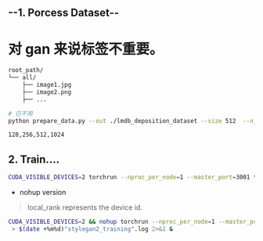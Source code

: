 ## --1. Porcess Dataset--

# 对 gan 来说标签不重要。

```bash
root_path/
└── all/
    ├── image1.jpg
    ├── image2.png
    ├── ...
```

```bash
# 已不用
python prepare_data.py --out ./lmdb_deposition_dataset --size 512  --n_worker 8 --resample lanczos  /mnt/c/Users/23174/Desktop/GitHub\ Project/data-efficient-gans-baseline/data/deposition_data_processed_stylegan/

```

```bash
128,256,512,1024
```

## 2. Train....

```bash
CUDA_VISIBLE_DEVICES=2 torchrun --nproc_per_node=1 --master_port=3001 train.py --batch 32 --size 512 deposition_data_processed_stylegan/
```

- nohup version

> local_rank represents the device id.

```bash
CUDA_VISIBLE_DEVICES=2 && nohup torchrun --nproc_per_node=1 --master_port=3001 train.py --batch 32 --size 512 --local_rank 2  deposition_data_processed_stylegan/
 > $(date +%m%d)"stylegan2_training".log 2>&1 &
```
